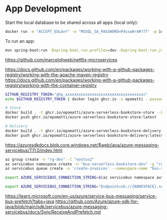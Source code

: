# App Development

Start the local database to be shared across all apps (local only):

```sh
docker run -e "ACCEPT_EULA=Y" -e "MSSQL_SA_PASSWORD=P4ssw0rd#777" -p 1433:1433 -d mcr.microsoft.com/mssql/server:2022-latest
```

To run an app:

```sh
mvn spring-boot:run -Dspring-boot.run.profiles=dev -Dspring-boot.run.jvmArguments="-Dreactor.schedulers.defaultBoundedElasticSize=1000"
```

https://github.com/marcelohweb/netflix-microservices


https://docs.github.com/en/packages/working-with-a-github-packages-registry/working-with-the-apache-maven-registry
https://docs.github.com/en/packages/working-with-a-github-packages-registry/working-with-the-container-registry

```sh
GITHUB_REGISTRY_TOKEN="ghp_xxxxxxxxxxxxxxxxxxxxxxxxxxxxxxxxxxxx"
echo $GITHUB_REGISTRY_TOKEN | docker login ghcr.io -u epomatti --password-stdin

# Store
docker build . -t ghcr.io/epomatti/azure-serverless-bookstore-store --build-arg GITHUB_REGISTRY_TOKEN="$GITHUB_REGISTRY_TOKEN"
docker push ghcr.io/epomatti/azure-serverless-bookstore-store:latest

# Delivery
docker build . -t ghcr.io/epomatti/azure-serverless-bookstore-delivery --build-arg GITHUB_REGISTRY_TOKEN="$GITHUB_REGISTRY_TOKEN"
docker push ghcr.io/epomatti/azure-serverless-bookstore-delivery:latest
```



https://azuresdkdocs.blob.core.windows.net/$web/java/azure-messaging-servicebus/7.11.0/index.html


```sh
az group create -n "rg-dev" -l "eastus2"
az servicebus namespace create -n "bus-serverless-bookstore-dev" -g "rg-dev" -l "eastus2"
az servicebus queue create -n 'create-invoices' --namespace-name "bus-serverless-bookstore-dev" -g "rg-dev" --enable-partitioning

export AZURE_SERVICEBUS_CONNECTION_STRING=$(az servicebus namespace authorization-rule keys list -g "rg-dev" --namespace-name "bus-serverless-bookstore-dev" --name "RootManageSharedAccessKey" --query "primaryConnectionString" -o tsv)
```

```sh
export AZURE_SERVICEBUS_CONNECTION_STRING="Endpoint=sb://{NAMESPACE}.servicebus.windows.net/;SharedAccessKeyName=RootManageSharedAccessKey;SharedAccessKey={SHARED_ACCESS_KEY}"
```


https://learn.microsoft.com/en-us/azure/service-bus-messaging/service-bus-prefetch?tabs=java
https://github.com/Azure/azure-sdk-for-java/blob/main/sdk/servicebus/azure-messaging-servicebus/docs/SyncReceiveAndPrefetch.md